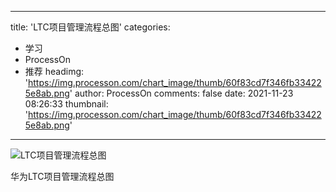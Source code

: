 
---
title: 'LTC项目管理流程总图'
categories: 
 - 学习
 - ProcessOn
 - 推荐
headimg: 'https://img.processon.com/chart_image/thumb/60f83cd7f346fb334225e8ab.png'
author: ProcessOn
comments: false
date: 2021-11-23 08:26:33
thumbnail: 'https://img.processon.com/chart_image/thumb/60f83cd7f346fb334225e8ab.png'
---

<div>   
<img class="thumb" alt="LTC项目管理流程总图" src="https://img.processon.com/chart_image/thumb/60f83cd7f346fb334225e8ab.png" referrerpolicy="no-referrer">
<p>华为LTC项目管理流程总图</p>  
</div>
            